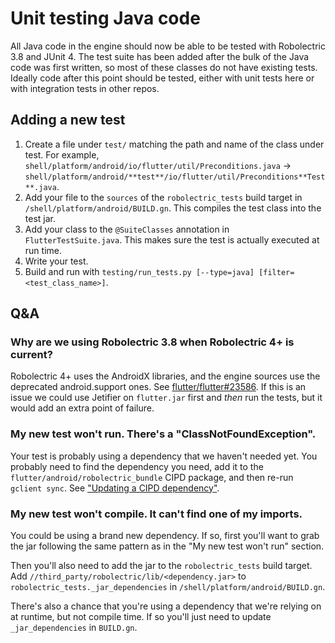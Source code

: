 # Unit testing Java code

All Java code in the engine should now be able to be tested with Robolectric 3.8
and JUnit 4. The test suite has been added after the bulk of the Java code was
first written, so most of these classes do not have existing tests. Ideally code
after this point should be tested, either with unit tests here or with
integration tests in other repos.

## Adding a new test

1. Create a file under `test/` matching the path and name of the class under
   test. For example,
   `shell/platform/android/io/flutter/util/Preconditions.java` ->
   `shell/platform/android/**test**/io/flutter/util/Preconditions**Test**.java`.
2. Add your file to the `sources` of the `robolectric_tests` build target in
   `/shell/platform/android/BUILD.gn`. This compiles the test class into the
   test jar.
3. Add your class to the `@SuiteClasses` annotation in `FlutterTestSuite.java`.
   This makes sure the test is actually executed at run time.
4. Write your test.
5. Build and run with `testing/run_tests.py [--type=java] [filter=<test_class_name>]`.

## Q&A

### Why are we using Robolectric 3.8 when Robolectric 4+ is current?

Robolectric 4+ uses the AndroidX libraries, and the engine sources use the
deprecated android.support ones. See
[flutter/flutter#23586](https://github.com/flutter/flutter/issues/23586). If
this is an issue we could use Jetifier on `flutter.jar` first and _then_ run
the tests, but it would add an extra point of failure.

### My new test won't run. There's a "ClassNotFoundException".

Your test is probably using a dependency that we haven't needed yet. You
probably need to find the dependency you need, add it to the
`flutter/android/robolectric_bundle` CIPD package, and then re-run `gclient
sync`. See ["Updating a CIPD
dependency"](https://chromium.googlesource.com/chromium/src/+/master/docs/cipd.md#Updating-a-CIPD-dependency).

### My new test won't compile. It can't find one of my imports.

You could be using a brand new dependency. If so, first you'll want to grab the
jar following the same pattern as in the "My new test won't run" section.

Then you'll also need to add the jar to the `robolectric_tests` build target.
Add `//third_party/robolectric/lib/<dependency.jar>` to
`robolectric_tests._jar_dependencies` in `/shell/platform/android/BUILD.gn`.

There's also a chance that you're using a dependency that we're relying on at
runtime, but not compile time. If so you'll just need to update
`_jar_dependencies` in `BUILD.gn`.
